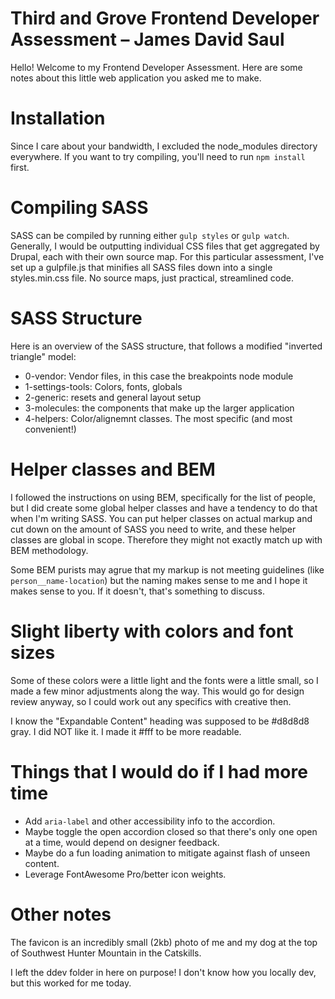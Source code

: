 # Third and Grove Frontend Developer Assessment – James David Saul

Hello! Welcome to my Frontend Developer Assessment. Here are some notes about this little web application you asked me to make.

# Installation

Since I care about your bandwidth, I excluded the node_modules directory everywhere. If you want to try compiling, you'll need to run `npm install` first.

# Compiling SASS

SASS can be compiled by running either `gulp styles` or `gulp watch`. Generally, I would be outputting individual CSS files that get aggregated by Drupal, each with their own source map. For this particular assessment, I've set up a gulpfile.js that minifies all SASS files down into a single styles.min.css file. No source maps, just practical, streamlined code.

# SASS Structure

Here is an overview of the SASS structure, that follows a modified "inverted triangle" model:

* 0-vendor: Vendor files, in this case the breakpoints node module
* 1-settings-tools: Colors, fonts, globals
* 2-generic: resets and general layout setup
* 3-molecules: the components that make up the larger application
* 4-helpers: Color/alignemnt classes. The most specific (and most convenient!)

# Helper classes and BEM

I followed the instructions on using BEM, specifically for the list of people, but I did create some global helper classes and have a tendency to do that when I'm writing SASS. You can put helper classes on actual markup and cut down on the amount of SASS you need to write, and these helper classes are global in scope. Therefore they might not exactly match up with BEM methodology.

Some BEM purists may agrue that my markup is not meeting guidelines (like `person__name-location`) but the naming makes sense to me and I hope it makes sense to you. If it doesn't, that's something to discuss.

# Slight liberty with colors and font sizes

Some of these colors were a little light and the fonts were a little small, so I made a few minor adjustments along the way. This would go for design review anyway, so I could work out any specifics with creative then.

I know the "Expandable Content" heading was supposed to be #d8d8d8 gray. I did NOT like it. I made it #fff to be more readable.

# Things that I would do if I had more time

* Add `aria-label` and other accessibility info to the accordion.
* Maybe toggle the open accordion closed so that there's only one open at a time, would depend on designer feedback.
* Maybe do a fun loading animation to mitigate against flash of unseen content.
* Leverage FontAwesome Pro/better icon weights.


# Other notes

The favicon is an incredibly small (2kb) photo of me and my dog at the top of Southwest Hunter Mountain in the Catskills.

I left the ddev folder in here on purpose! I don't know how you locally dev, but this worked for me today.